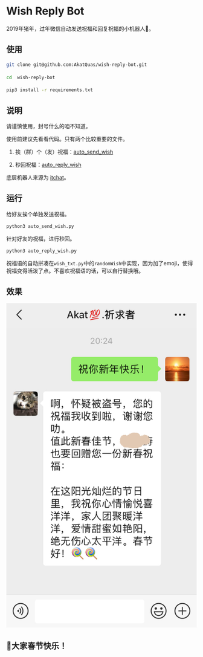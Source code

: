 # Wish Reply Bot

2019年猪年，过年微信自动发送祝福和回复祝福的小机器人🤖️。

## 使用

```bash
git clone git@github.com:AkatQuas/wish-reply-bot.git

cd  wish-reply-bot

pip3 install -r requirements.txt
```

## 说明

请谨慎使用，封号什么的咱不知道。

使用前建议先看看代码。只有两个比较重要的文件。

1. 挨（群）个（发）祝福：[auto_send_wish](auto_send_wish.py)

1. 秒回祝福：[auto_reply_wish](auto_reply_wish.py)

底层机器人来源为 [itchat](https://itchat.readthedocs.io/zh/latest/)。

## 运行

给好友挨个单独发送祝福。

```bash
python3 auto_send_wish.py
```

针对好友的祝福，进行秒回。

```bash
python3 auto_reply_wish.py
```

祝福语的自动拼凑在`wish_txt.py`中的`randomWish`中实现，因为加了emoji，使得祝福变得活泼了点。不喜欢祝福语的话，可以自行替换哦。

## 效果

![](screenshot.png)

## 🐷大家春节快乐！
